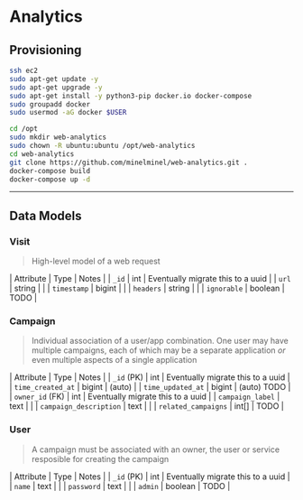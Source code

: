 # Analytics

## Provisioning
```bash
ssh ec2
sudo apt-get update -y
sudo apt-get upgrade -y
sudo apt-get install -y python3-pip docker.io docker-compose
sudo groupadd docker
sudo usermod -aG docker $USER

cd /opt
sudo mkdir web-analytics
sudo chown -R ubuntu:ubuntu /opt/web-analytics
cd web-analytics
git clone https://github.com/minelminel/web-analytics.git .
docker-compose build
docker-compose up -d
```

---
## Data Models

### Visit
> High-level model of a web request

| Attribute | Type | Notes |
| `_id` | int | Eventually migrate this to a uuid |
| `url` | string |  |
| `timestamp` | bigint |  |
| `headers` | string |  |
| `ignorable` | boolean | TODO |


### Campaign
> Individual association of a user/app combination. One user may have multiple campaigns, each of which may be a separate application *or* even multiple aspects of a single application

| Attribute | Type | Notes |
| `_id` (PK) | int | Eventually migrate this to a uuid |
| `time_created_at` | bigint | (auto) |
| `time_updated_at` | bigint | (auto) TODO |
| `owner_id` (FK) | int | Eventually migrate this to a uuid |
| `campaign_label` | text |  |
| `campaign_description` | text |  |
| `related_campaigns` | int[] | TODO |

### User
> A campaign must be associated with an owner, the user or service resposible for creating the campaign

| Attribute | Type | Notes |
| `_id` (PK) | int | Eventually migrate this to a uuid |
| `name` | text |  |
| `password` | text |  |
| `admin` | boolean | TODO |
